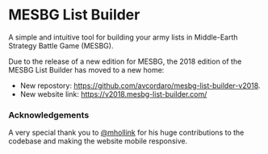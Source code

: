 # MESBG List Builder

A simple and intuitive tool for building your army lists in Middle-Earth Strategy Battle Game (MESBG).

Due to the release of a new edition for MESBG, the 2018 edition of the MESBG List Builder has moved to a new home:

* New repostory: https://github.com/avcordaro/mesbg-list-builder-v2018.
* New website link: https://v2018.mesbg-list-builder.com/

### Acknowledgements

A very special thank you to [@mhollink](https://github.com/mhollink) for his huge contributions to the codebase and making the website mobile responsive.
